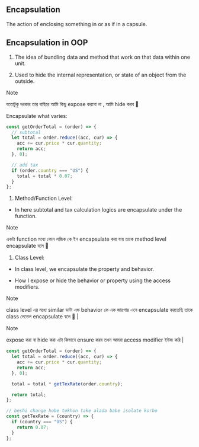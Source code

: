 ## Encapsulation

The action of enclosing something in or as if in a capsule.

## Encapsulation in OOP

1. The idea of bundling data and method that work on that data within one unit.

2. Used to hide the internal representation, or state of an object from the outside.
> [!NOTE]
> যতোটুকু দরকার তার বাহিরে আমি কিছু expose করবো না , আমি hide করব 🥷

Encapsulate what varies:

```js
const getOrderTotal = (order) => {
  // subtotal
  let total = order.reduce((acc, cur) => {
    acc += cur.price * cur.quantity;
    return acc;
  }, 0);

  // add tax
  if (order.country === "US") {
    total = total * 0.07;
  }
};
```

1. Method/Function Level:

- In here subtotal and tax calculation logics are encapsulate under the function.
> [!NOTE]
> একটা function মধ্যে কোন লজিক কে ইন encapsulate করা যায় তাকে method level encapsulate বলে 🥷

1. Class Level:

- In class level, we encapsulate the property and behavior.

- How I expose or hide the behavior or property using the access modifiers.
> [!NOTE]
> class level এর মধ্যে similar ডাটা এন্ড behavior কে এক জায়গায় এনে encapsulate করতেছি তাকে class লেভেল encapsulate বলে 🥷 |

> [!NOTE]
> expose করা বা hide করা এটা কিভাবে ensure করব তখন আমরা access modifier ইউজ করি |

```js
const getOrderTotal = (order) => {
  let total = order.reduce((acc, cur) => {
    acc += cur.price * cur.quantity;
    return acc;
  }, 0);

  total = total * getTexRate(order.country);

  return total;
};

// beshi change hobe tokhon take alada babe isolate korbo
const getTexRate = (country) => {
  if (country === "US") {
    return 0.07;
  }
};
```

